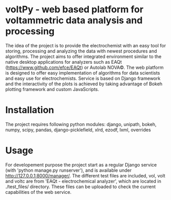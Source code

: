 # voltPy - web based platform for voltammetric data analysis and processing
The idea of the project is to provide the electrochemist with an easy tool for storing, processing and analyzing the data with newest procedures and algorithms. The project aims to offer integrated environment similar to the native desktop applications for analyzers such as EAQt (https://www.github.com/efce/EAQt) or Autolab NOVA©. The web platform is designed to offer easy implementation of algorithms for data scientists and easy use for electrochemists. Service is based on Django framework and the interactivity of the plots is achieved by taking advantage of Bokeh plotting framework and custom JavaScripts.

# Installation
The project requires following python modules: django, unipath, bokeh, numpy, scipy, pandas, django-picklefield, xlrd, ezodf, lxml, overrides

# Usage
For developement purpose the project start as a regular Django service (with 'python manage.py runserver'), and is available under http://127.0.0.1:8000/manager/. The different test files are included, vol, volt and voltc are from 'EAQt - electrochemical analyzer', which are located in ./test_files/ directory. These files can be uploaded to check the current capabilities of the web service. 
